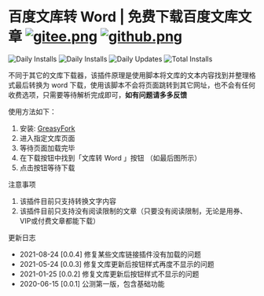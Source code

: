 # 百度文库转 Word | 免费下载百度文库文章 [![gitee.png](https://palerock.cn/api-provider/files/view?identity=L2FydGljbGUvaW1hZ2UvMjAyMDA2MjkxNTQyMTMwNzVXcWZyU2dTbC5wbmc=&w=20)](https://gitee.com/HGJing/everthing-hook/tree/master/src/plugins/wenku2word "Gitee")  [![github.png](https://palerock.cn/api-provider/files/view?identity=L2FydGljbGUvaW1hZ2UvMjAyMDA2MjkxNjU3NDkzMDkybWNLRXhHMi5wbmc=&w=20)](https://github.com/canguser/hooker-js/tree/master/src/plugins/wenku2word "Github")

![Daily Installs](https://palerock.cn/node-service/images/greasyfork/views-info/405373)
![Daily Installs](https://palerock.cn/node-service/images/greasyfork/stats/daily-installs/405373)
![Daily Updates](https://palerock.cn/node-service/images/greasyfork/stats/daily-updates/405373)
![Total Installs](https://palerock.cn/node-service/images/greasyfork/stats/total-installs/405373)

不同于其它的文库下载器，该插件原理是使用脚本将文库的文本内容找到并整理格式最后转换为 word 下载，使用该脚本不会将页面跳转到其它网址，也不会有任何收费选项，只需要等待解析完成即可，**如有问题请多多反馈**

使用方法如下：

1. 安装: [GreasyFork](https://greasyfork.org/scripts/405373)
2. 进入指定文库页面
3. 等待页面加载完毕
4. 在下载按钮中找到「文库转 Word 」按钮 （如最后图所示）
5. 点击按钮等待下载

注意事项

1. 该插件目前只支持转换文字内容
2. 该插件目前只支持没有阅读限制的文章（只要没有阅读限制，无论是用券、VIP或付费文章都能下载）

更新日志

- 2021-08-24 [0.0.4] 修复某些文库链接插件没有加载的问题
- 2021-05-24 [0.0.3] 修复文库更新后按钮样式再度不显示的问题
- 2021-01-25 [0.0.2] 修复文库更新后按钮样式不显示的问题
- 2020-06-15 [0.0.1] 公测第一版，包含基础功能
